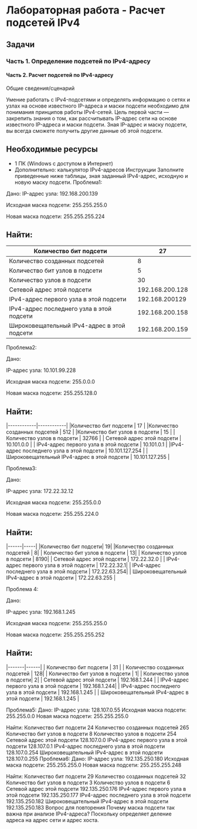 # Лабораторная работа - Расчет подсетей IPv4 

## Задачи
### Часть 1. Определение подсетей по IPv4-адресу
#### Часть 2. Расчет подсетей по IPv4-адресу
Общие сведения/сценарий

Умение работать с IPv4-подсетями и определять информацию о сетях и узлах на основе известного IP-адреса и маски подсети необходимо для понимания принципов работы IPv4-сетей. Цель первой части — закрепить знания о том, как рассчитывать IP-адрес сети на основе известного IP-адреса и маски подсети. Зная IP-адрес и маску подсети, вы всегда сможете получить другие данные об этой подсети.

## Необходимые ресурсы
-	1 ПК (Windows с доступом в Интернет)
-	Дополнительно: калькулятор IPv4-адресов
Инструкции
Заполните приведенные ниже таблицы, зная заданный IPv4-адрес, исходную и новую маску подсети.
Проблема1: 

Дано:
  IP-адрес узла:	192.168.200.139
  
  Исходная маска подсети:	255.255.255.0
  
  Новая маска подсети:	255.255.255.224

Найти:
------------
|Количество бит подсети	|27|
|-----------|-------|
|Количество созданных подсетей | 8 |
| Количество бит узлов в подсети	| 5 |
| Количество узлов в подсети |	30 |
|Сетевой адрес этой подсети	| 192.168.200.128 |
|IPv4-адрес первого узла в этой подсети |	192.168.200129 |
| IPv4-адрес последнего узла в этой подсети |	192.168.200.158 |
| Широковещательный IPv4-адрес в этой подсети |	192.168.200.159 |

Проблема2: 

Дано:

IP-адрес узла:	10.101.99.228

Исходная маска подсети:	255.0.0.0

Новая маска подсети:	255.255.128.0

Найти:
---------
|------------|------------|
|Количество бит подсети |	17 |
|Количество созданных подсетей	| 512 |
|Количество бит узлов в подсети |	15 |
| Количество узлов в подсети	| 32766 |
| Сетевой адрес этой подсети |	10.101.0.0 |
| IPv4-адрес первого узла в этой подсети |	10.101.0.1 |
|IPv4-адрес последнего узла в этой подсети |	10.101.127.254 |
|Широковещательный IPv4-адрес в этой подсети |	10.101.127.255 |

Проблема3: 

Дано:

IP-адрес узла:	172.22.32.12

Исходная маска подсети:	255.255.0.0

Новая маска подсети:	255.255.224.0

Найти:
----------
|------|-----|
|Количество бит подсети|	19|
|Количество созданных подсетей |	8|
| Количество бит узлов в подсети |	13|
| Количество узлов в подсети |	8190|
| Сетевой адрес этой подсети	| 172.22.32.0 |
| IPv4-адрес первого узла в этой подсети	| 172.22.32.1|
| IPv4-адрес последнего узла в этой подсети |	172.22.63.254|
| Широковещательный IPv4-адрес в этой подсети	| 172.22.63.255 |

Проблема 4:

Дано:

IP-адрес узла:	192.168.1.245

Исходная маска подсети:	255.255.255.0

Новая маска подсети:	255.255.255.252

Найти:
--------
|-------|------|
| Количество бит подсети |	31 |
| Количество созданных подсетей	| 128|
| Количество бит узлов в подсети |	1|
| Количество узлов в подсети|	2|
| Сетевой адрес этой подсети |	192.168.1.244 |
| IPv4-адрес первого узла в этой подсети |	192.168.1.244|
| IPv4-адрес последнего узла в этой подсети |	192.168.1.245 |
| Широковещательный IPv4-адрес в этой подсети	| 192.168.1.245 |

Проблема5: 
Дано:
IP-адрес узла:	128.107.0.55
Исходная маска подсети:	255.255.0.0
Новая маска подсети:	255.255.255.0

Найти:
Количество бит подсети	24
Количество созданных подсетей	265
Количество бит узлов в подсети	8
Количество узлов в подсети	254
Сетевой адрес этой подсети	128.107.0.0
IPv4-адрес первого узла в этой подсети	128.107.0.1
IPv4-адрес последнего узла в этой подсети	128.107.0.254
Широковещательный IPv4-адрес в этой подсети	128.107.0.255
Проблема6: 
Дано:
IP-адрес узла:	192.135.250.180
Исходная маска подсети:	255.255.255.0
Новая маска подсети:	255.255.255.248

Найти:
Количество бит подсети	29
Количество созданных подсетей	32
Количество бит узлов в подсети	3
Количество узлов в подсети	6
Сетевой адрес этой подсети	192.135.250.176
IPv4-адрес первого узла в этой подсети	192.135.250.177
IPv4-адрес последнего узла в этой подсети	192.135.250.182
Широковещательный IPv4-адрес в этой подсети	192.135.250.183
Вопрос для повторения
Почему маска подсети так важна при анализе IPv4-адреса? Поскольку определяет деление адреса на адрес сети и адрес хоста.
